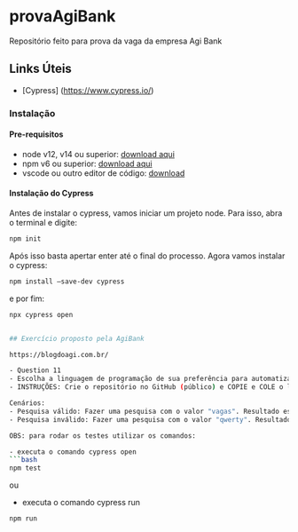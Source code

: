 # provaAgiBank
Repositório feito para prova da vaga da empresa Agi Bank

## Links Úteis

* [Cypress] (https://www.cypress.io/)

### Instalação

#### Pre-requisitos

* node v12, v14 ou superior:   [download aqui](https://nodejs.org/en/download/)
* npm v6 ou superior:   [download aqui](https://www.npmjs.com/get-npm)
* vscode ou outro editor de código:  [download](https://code.visualstudio.com/download)

#### Instalação do Cypress

Antes de instalar o cypress, vamos iniciar um projeto node. Para isso, abra o terminal e digite:

```bash
npm init
```

Após isso basta apertar enter até o final do processo. Agora vamos instalar o cypress:

```bash
npm install –save-dev cypress
```

e por fim:

```bash
npx cypress open


## Exercício proposto pela AgiBank 

https://blogdoagi.com.br/

- Question 11
- Escolha a linguagem de programação de sua preferência para automatizar os dois principais cenários da questão anterior.
- INSTRUÇÕES: Crie o repositório no GitHub (público) e COPIE e COLE o link aqui. Desenvolva a automação e suba o código no repositório.

Cenários:
- Pesquisa válido: Fazer uma pesquisa com o valor "vagas". Resultado esperado, exibir conteúdos sobre vagas.
- Pesquisa inválido: Fazer uma pesquisa com o valor "qwerty". Resultado esperado, exibir "Nenhum resultado".

OBS: para rodar os testes utilizar os comandos:

- executa o comando cypress open
```bash
npm test
```
ou 

- executa o comando cypress run
```bash
npm run
```
